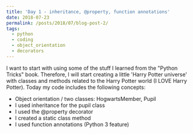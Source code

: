 ```yaml
---
title: 'Day 1 - inheritance, @property, function annotations'
date: 2018-07-23
permalink: /posts/2018/07/blog-post-2/
tags:
  - python
  - coding
  - object_orientation
  - decorators
---
```



I want to start with using some of the stuff I learned from the "Python Tricks" book. Therefore, I will start creating a little 'Harry Potter universe' with classes and methods related to the Harry Potter world (I LOVE Harry Potter). Today my code includes the following concepts:   
- Object orientation / two classes: HogwartsMember, Pupil
- I used inheritance for the pupil class
- I used the @property decorator
- I created a static class method
- I used function annotations (Python 3 feature)

